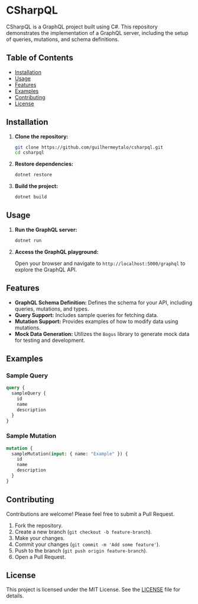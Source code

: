 
# CSharpQL

CSharpQL is a GraphQL project built using C#. This repository demonstrates the implementation of a GraphQL server, including the setup of queries, mutations, and schema definitions.

## Table of Contents

- [Installation](#installation)
- [Usage](#usage)
- [Features](#features)
- [Examples](#examples)
- [Contributing](#contributing)
- [License](#license)

## Installation

1. **Clone the repository:**

   ```bash
   git clone https://github.com/guilhermeytalo/csharpql.git
   cd csharpql
   ```

2. **Restore dependencies:**

   ```bash
   dotnet restore
   ```

3. **Build the project:**

   ```bash
   dotnet build
   ```

## Usage

1. **Run the GraphQL server:**

   ```bash
   dotnet run
   ```

2. **Access the GraphQL playground:**

   Open your browser and navigate to `http://localhost:5000/graphql` to explore the GraphQL API.

## Features

- **GraphQL Schema Definition:** Defines the schema for your API, including queries, mutations, and types.
- **Query Support:** Includes sample queries for fetching data.
- **Mutation Support:** Provides examples of how to modify data using mutations.
- **Mock Data Generation:** Utilizes the `Bogus` library to generate mock data for testing and development.

## Examples

### Sample Query

```graphql
query {
  sampleQuery {
    id
    name
    description
  }
}
```

### Sample Mutation

```graphql
mutation {
  sampleMutation(input: { name: "Example" }) {
    id
    name
    description
  }
}
```

## Contributing

Contributions are welcome! Please feel free to submit a Pull Request.

1. Fork the repository.
2. Create a new branch (`git checkout -b feature-branch`).
3. Make your changes.
4. Commit your changes (`git commit -m 'Add some feature'`).
5. Push to the branch (`git push origin feature-branch`).
6. Open a Pull Request.

## License

This project is licensed under the MIT License. See the [LICENSE](LICENSE) file for details.

